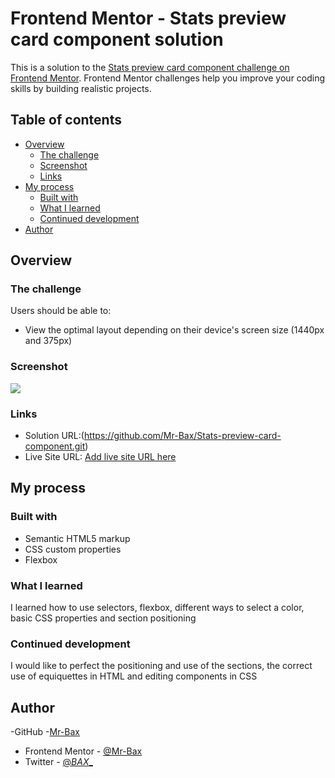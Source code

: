 
# Frontend Mentor - Stats preview card component solution
This is a solution to the [Stats preview card component challenge on Frontend Mentor](https://www.frontendmentor.io/challenges/stats-preview-card-component-8JqbgoU62). Frontend Mentor challenges help you improve your coding skills by building realistic projects. 

## Table of contents
- [Overview](#overview)
  - [The challenge](#the-challenge)
  - [Screenshot](#screenshot)
  - [Links](#links)
- [My process](#my-process)
  - [Built with](#built-with)
  - [What I learned](#what-i-learned)
  - [Continued development](#continued-development)
- [Author](#author)


## Overview
### The challenge
Users should be able to:
- View the optimal layout depending on their device's screen size  (1440px and 375px)
### Screenshot
![](./screenshot.jpg)


### Links
- Solution URL:(https://github.com/Mr-Bax/Stats-preview-card-component.git)
- Live Site URL: [Add live site URL here](https://your-live-site-url.com)

## My process
### Built with
- Semantic HTML5 markup
- CSS custom properties
- Flexbox

### What I learned
I learned how to use selectors, flexbox, different ways to select a color, basic CSS properties and section positioning



### Continued development
I would like to perfect the positioning and use of the sections, the correct use of equiquettes in HTML and editing components in CSS


## Author
-GitHub -[Mr-Bax](https://github.com/Mr-Bax)
- Frontend Mentor - [@Mr-Bax](https://www.frontendmentor.io/profile/Mr-Bax)
- Twitter - [@_BAX__](https://twitter.com/_BAX__)